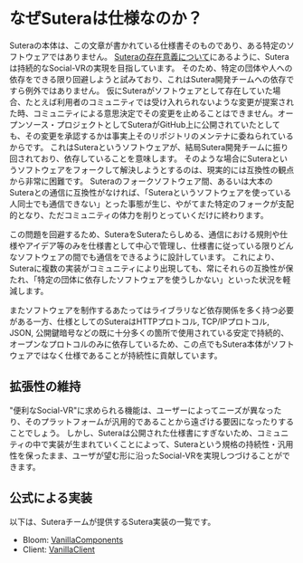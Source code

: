# なぜSuteraは仕様なのか？

Suteraの本体は、この文章が書かれている仕様書そのものであり、ある特定のソフトウェアではありません。
[Suteraの存在意義について](sutera/01-significance-of-sutera's-existence.md)にあるように、Suteraは持続的なSocial-VRの実現を目指しています。
そのため、特定の団体や人への依存をできる限り回避しようと試みており、これはSutera開発チームへの依存ですら例外ではありません。
仮にSuteraがソフトウェアとして存在していた場合、たとえば利用者のコミュニティでは受け入れられないような変更が提案された時、コミュニティによる意思決定でその変更を止めることはできません。オープンソース・プロジェクトとしてSuteraがGitHub上に公開されていたとしても、その変更を承認するかは事実上そのリポジトリのメンテナに委ねられているからです。
これはSuteraというソフトウェアが、結局Sutera開発チームに振り回されており、依存していることを意味します。
そのような場合にSuteraというソフトウェアをフォークして解決しようとするのは、現実的には互換性の観点から非常に困難です。
Suteraのフォークソフトウェア間、あるいは大本のSuteraとの通信に互換性がなければ、「Suteraというソフトウェアを使っている人同士でも通信できない」とった事態が生じ、やがてまた特定のフォークが支配的となり、ただコミュニティの体力を削りとっていくだけに終わります。

この問題を回避するため、SuteraをSuteraたらしめる、通信における規則や仕様やアイデア等のみを仕様書として中心で管理し、仕様書に従っている限りどんなソフトウェアの間でも通信をできるように設計しています。
これにより、Suteraに複数の実装がコミュニティにより出現しても、常にそれらの互換性が保たれ、「特定の団体に依存したソフトウェアを使うしかない」といった状況を軽減します。

またソフトウェアを制作するあたってはライブラリなど依存関係を多く持つ必要がある一方、仕様としてのSuteraはHTTPプロトコル, TCP/IPプロトコル, JSON, 公開鍵暗号などの既に十分多くの箇所で使用されている安定で持続的、オープンなプロトコルのみに依存しているため、この点でもSutera本体がソフトウェアではなく仕様であることが持続性に貢献しています。

## 拡張性の維持

"便利なSocial-VR"に求められる機能は、ユーザーによってニーズが異なったり、そのプラットフォームが汎用的であることから遠ざける要因になったりすることでしょう。
しかし、Suteraは公開された仕様書にすぎないため、コミュニティの中で実装が生まれていくことによって、Suteraという規格の持続性・汎用性を保ったまま、ユーザが望む形に沿ったSocial-VRを実現しつづけることができます。

## 公式による実装

以下は、Suteraチームが提供するSutera実装の一覧です。

- Bloom: [VanillaComponents](https://github.com/SuteraVR/VanillaComponents)
- Client: [VanillaClient](https://github.com/SuteraVR/VanillaClient)
